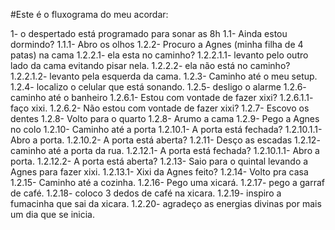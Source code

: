 #Este é o fluxograma do meu acordar:

1- o despertado está programado para sonar as 8h
	1.1- Ainda estou dormindo?
		1.1.1- Abro os olhos
		1.2.2- Procuro a Agnes (minha filha de 4 patas) na cama
			1.2.2.1- ela esta no caminho?
				1.2.2.1.1- levanto pelo outro lado da cama evitando pisar nela.
			1.2.2.2- ela não está no caminho?
				1.2.2.1.2- levanto pela esquerda da cama.
		1.2.3- Caminho até o meu setup.
		1.2.4- localizo o celular que está sonando.
		1.2.5- desligo o alarme
		1.2.6- caminho até o banheiro
			1.2.6.1- Estou com vontade de fazer xixi?
				1.2.6.1.1- faço xixi.
			1.2.6.2- Não estou com vontade de fazer xixi?
		1.2.7- Escovo os dentes
		1.2.8- Volto para o quarto
		1.2.8- Arumo a cama
		1.2.9- Pego a Agnes no colo
		1.2.10- Caminho até a porta
			1.2.10.1- A porta está fechada?
				1.2.10.1.1- Abro a porta.
			1.2.10.2- A porta está aberta?
		1.2.11- Desço as escadas
		1.2.12- caminho até a porta da rua.
			1.2.12.1- A porta está fechada?
				1.2.10.1.1- Abro a porta.
			1.2.12.2- A porta está aberta?
		1.2.13- Saio para o quintal levando a Agnes para fazer xixi.
			1.2.13.1- Xixi da Agnes feito?
		1.2.14- Volto pra casa
		1.2.15- Caminho até a cozinha.
		1.2.16- Pego uma xicará.
		1.2.17- pego a garraf de café.
		1.2.18- coloco 3 dedos de café na xicara.
		1.2.19- inspiro a fumacinha que sai da xicara.
		1.2.20- agradeço as energias divinas por mais um dia que se inicia. 